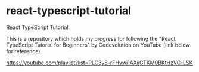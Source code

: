 # react-typescript-tutorial

React TypeScript Tutorial

This is a repository which holds my progress for following the "React TypeScript Tutorial for Beginners" by Codevolution on YouTube (link below for reference).

https://youtube.com/playlist?list=PLC3y8-rFHvwi1AXijGTKM0BKtHzVC-LSK

